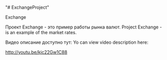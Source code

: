 "# ExchangeProject" 

Exchange

Проект Exchange - это пример работы рынка валют. 
Project Exchange - is an example of the market rates.

Видео описание доступно тут:
Yo can view video description here: 

http://youtu.be/kjc22Gw1C88